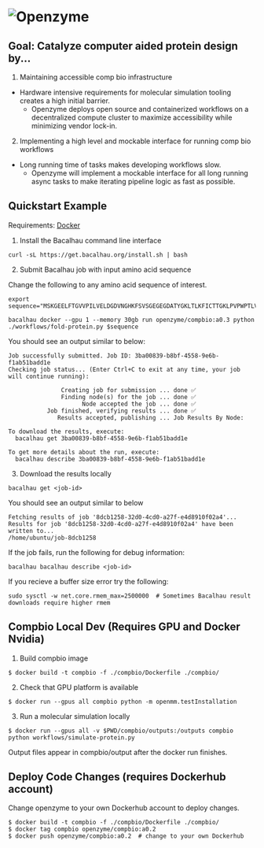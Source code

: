 # ![Openzyme](https://user-images.githubusercontent.com/9427089/205163968-380db264-57ef-459f-8d56-051a90b655fd.png)

## Goal: Catalyze computer aided protein design by...

1) Maintaining accessible comp bio infrastructure 
* Hardware intensive requirements for molecular simulation tooling creates a high initial barrier.
  * Openzyme deploys open source and containerized workflows on a decentralized compute cluster to maximize accessibility while minimizing vendor lock-in.

2) Implementing a high level and mockable interface for running comp bio workflows
* Long running time of tasks makes developing workflows slow.
  * Openzyme will implement a mockable interface for all long running async tasks to make iterating pipeline logic as fast as possible.

## Quickstart Example
Requirements: [Docker](https://docs.docker.com/engine/install/ubuntu/#installation-methods)

1) Install the Bacalhau command line interface
```
curl -sL https://get.bacalhau.org/install.sh | bash
```

2) Submit Bacalhau job with input amino acid sequence


Change the following to any amino acid sequence of interest.
```
export sequence="MSKGEELFTGVVPILVELDGDVNGHKFSVSGEGEGDATYGKLTLKFICTTGKLPVPWPTLVTTFSYGVQCFSRYPDHMKQHDFFKSAMPEGYVQERTIFFKDDGNYKTRAEVKFEGDTLVNRIELKGIDFKEDGNILGHKLEYNYNSHNVYIMADKQKNGIKVNFKIRHNIEDGSVQLADHYQQNTPIGDGPVLLPDNHYLSTQSALSKDPNEKRDHMVLLEFVTAAGITHGMDELYK"
```

```
bacalhau docker --gpu 1 --memory 30gb run openzyme/compbio:a0.3 python ./workflows/fold-protein.py $sequence
```

You should see an output similar to below:
```
Job successfully submitted. Job ID: 3ba00839-b8bf-4558-9e6b-f1ab51badd1e
Checking job status... (Enter Ctrl+C to exit at any time, your job will continue running):

               Creating job for submission ... done ✅
               Finding node(s) for the job ... done ✅
                     Node accepted the job ... done ✅
           Job finished, verifying results ... done ✅
              Results accepted, publishing ... Job Results By Node:

To download the results, execute:
  bacalhau get 3ba00839-b8bf-4558-9e6b-f1ab51badd1e

To get more details about the run, execute:
  bacalhau describe 3ba00839-b8bf-4558-9e6b-f1ab51badd1e
```

3) Download the results locally
```
bacalhau get <job-id>
```

You should see an output similar to below
```
Fetching results of job '8dcb1258-32d0-4cd0-a27f-e4d8910f02a4'...
Results for job '8dcb1258-32d0-4cd0-a27f-e4d8910f02a4' have been written to...
/home/ubuntu/job-8dcb1258
```

If the job fails, run the following for debug information:
```
bacalhau bacalhau describe <job-id>
```

If you recieve a buffer size error try the following:
```
sudo sysctl -w net.core.rmem_max=2500000  # Sometimes Bacalhau result downloads require higher rmem
```

## Compbio Local Dev (Requires GPU and Docker Nvidia)
1) Build compbio image
```
$ docker build -t compbio -f ./compbio/Dockerfile ./compbio/
```

2) Check that GPU platform is available
```
$ docker run --gpus all compbio python -m openmm.testInstallation
```

3) Run a molecular simulation locally
```
$ docker run --gpus all -v $PWD/compbio/outputs:/outputs compbio python workflows/simulate-protein.py
```

Output files appear in compbio/output after the docker run finishes.

## Deploy Code Changes (requires Dockerhub account)
Change openzyme to your own Dockerhub account to deploy changes.
```
$ docker build -t compbio -f ./compbio/Dockerfile ./compbio/
$ docker tag compbio openzyme/compbio:a0.2
$ docker push openzyme/compbio:a0.2  # change to your own Dockerhub
```

